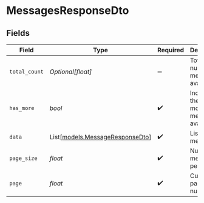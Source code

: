 # MessagesResponseDto


## Fields

| Field                                                              | Type                                                               | Required                                                           | Description                                                        |
| ------------------------------------------------------------------ | ------------------------------------------------------------------ | ------------------------------------------------------------------ | ------------------------------------------------------------------ |
| `total_count`                                                      | *Optional[float]*                                                  | :heavy_minus_sign:                                                 | Total number of messages available                                 |
| `has_more`                                                         | *bool*                                                             | :heavy_check_mark:                                                 | Indicates if there are more messages available                     |
| `data`                                                             | List[[models.MessageResponseDto](../models/messageresponsedto.md)] | :heavy_check_mark:                                                 | List of messages                                                   |
| `page_size`                                                        | *float*                                                            | :heavy_check_mark:                                                 | Number of messages per page                                        |
| `page`                                                             | *float*                                                            | :heavy_check_mark:                                                 | Current page number                                                |